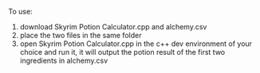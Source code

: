 To use:
1. download Skyrim Potion Calculator.cpp and alchemy.csv
2. place the two files in the same folder
3. open Skyrim Potion Calculator.cpp in the c++ dev environment of your choice and run it, it will output the potion result of the first two ingredients in alchemy.csv 
